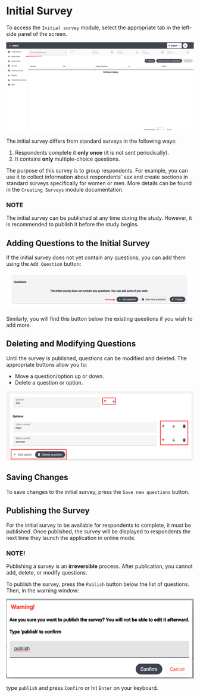 # Initial Survey

To access the `Initial survey` module, select the appropriate tab in the left-side panel of the screen.

![alt text](imgs/turn_on.png)

The initial survey differs from standard surveys in the following ways:

1. Respondents complete it **only once** (it is not sent periodically).
2. It contains **only** multiple-choice questions.

The purpose of this survey is to group respondents. For example, you can use it to collect information about respondents' sex and create sections in standard surveys specifically for women or men. More details can be found in the `Creating Surveys` module documentation.

### NOTE

The initial survey can be published at any time during the study. However, it is recommended to publish it before the study begins.

## Adding Questions to the Initial Survey

If the initial survey does not yet contain any questions, you can add them using the `Add Question` button:

![alt text](imgs/add_question.png)

Similarly, you will find this button below the existing questions if you wish to add more.

## Deleting and Modifying Questions

Until the survey is published, questions can be modified and deleted. The appropriate buttons allow you to:
- Move a question/option up or down.
- Delete a question or option.

![alt text](imgs/edit_question.png)

## Saving Changes

To save changes to the initial survey, press the `Save new questions` button.

## Publishing the Survey

For the initial survey to be available for respondents to complete, it must be published. Once published, the survey will be displayed to respondents the next time they launch the application in online mode.

### NOTE!

Publishing a survey is an **irreversible** process. After publication, you cannot add, delete, or modify questions.

To publish the survey, press the `Publish` button below the list of questions. Then, in the warning window:

![alt text](imgs/publish_warning.png)

type `publish` and press `Confirm` or hit `Enter` on your keyboard.
